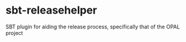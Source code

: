 # sbt-releasehelper
SBT plugin for aiding the release process, specifically that of the OPAL project
